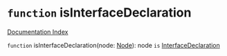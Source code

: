 # `function` isInterfaceDeclaration

[Documentation Index](../README.md)

`function` isInterfaceDeclaration(node: [Node](../interface.Node/README.md)): node `is` [InterfaceDeclaration](../interface.InterfaceDeclaration/README.md)